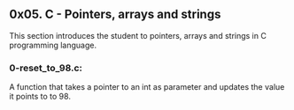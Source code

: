 ## 0x05. C - Pointers, arrays and strings
This section introduces the student to pointers, arrays and strings in C programming language.

### 0-reset\_to\_98.c:
A function that takes a pointer to an int as parameter and updates the value it points to to 98.

